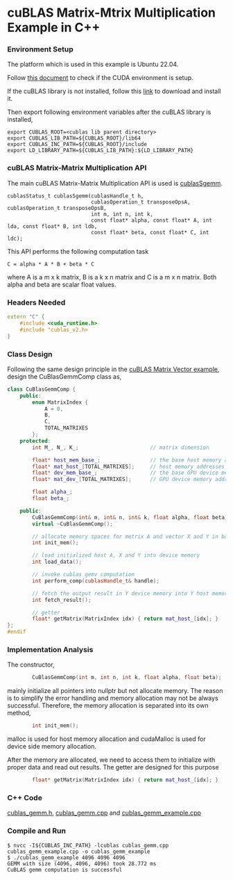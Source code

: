 # cuBLAS Matrix-Mtrix Multiplication Example in C++

### Environment Setup
The platform which is used in this example is Ubuntu 22.04.

Follow [this document](./cuda_env_setup.md) to check if the CUDA environment is setup.

If the cuBLAS library is not installed, follow this [link](https://developer.nvidia.com/cublas) to download and install it.

Then export following environment variables after the cuBLAS library is installed,

```
export CUBLAS_ROOT=<cublas lib parent directory>
export CUBLAS_LIB_PATH=${CUBLAS_ROOT}/lib64
export CUBLAS_INC_PATH=${CUBLAS_ROOT}/include
export LD_LIBRARY_PATH=${CUBLAS_LIB_PATH}:${LD_LIBRARY_PATH}
```
### cuBLAS Matrix-Matrix Multiplication API

The main cuBLAS Matrix-Matrix Multiplication API is used is [cublasSgemm](https://docs.nvidia.com/cuda/cublas/index.html#cublas-t-gemm). 

```
cublasStatus_t cublasSgemm(cublasHandle_t h,
                           cublasOperation_t transposeOpsA, cublasOperation_t transposeOpsB,
                           int m, int n, int k,
                           const float* alpha, const float* A, int lda, const float* B, int ldb,
                           const float* beta, const float* C, int ldc);
```
This API performs the following computation task

```
C = alpha * A * B + beta * C
```
where A is a m x k matrix, B is a k x n matrix and C is a m x n matrix. Both alpha and beta are scalar float values.

### Headers Needed

```cpp
extern "C" {
    #include <cuda_runtime.h>
    #include "cublas_v2.h>
}
```

### Class Design

Following the same design principle in the [cuBLAS Matrix Vector example](./cublas_matrix_vector_multiplication_example.md), design the CuBlasGemmComp class as,

```cpp
class CuBlasGemmComp {
    public:
        enum MatrixIndex {
            A = 0,
            B,
            C,
            TOTAL_MATRIXES
        };
    protected:
        int M_, N_, K_;                       // matrix dimension

        float* host_mem_base_;                // the base host memory addresses for Matrixes
        float* mat_host_[TOTAL_MATRIXES];     // host memory addresses of the Matrixes
        float* dev_mem_base_;                 // the base GPU device memory address  for Matrixes
        float* mat_dev_[TOTAL_MATRIXES];      // GPU device memory address of the Matrixes

        float alpha_;
        float beta_;

    public:
        CuBlasGemmComp(int& m, int& n, int& k, float alpha, float beta);
        virtual ~CuBlasGemmComp();

        // allocate memory spaces for metrix A and vector X and Y in both host and device
        int init_mem();

        // load initialized host A, X and Y into device memory
        int load_data();

        // invoke cublas gemv computation
        int perform_comp(cublasHandle_t& handle);

        // fetch the output result in Y device memory into Y host memory
        int fetch_result();

        // getter
        float* getMatrix(MatrixIndex idx) { return mat_host_[idx]; }
};
#endif
```

### Implementation Analysis

The constructor,
```cpp
        CuBlasGemmComp(int m, int n, int k, float alpha, float beta);
```
mainly initialize all pointers into nullptr but not allocate memory. 
The reason is to simplify the error handling and memory allocation may not be always successful.
Therefore, the memory allocation is separated into its own method,

```cpp
        int init_mem();
```
malloc is used for host memory allocation and cudaMalloc is used for device side memory allocation.

After the memory are allocated, we need to access them to initialize with proper data and read out results.
The getter are designed for this purpose

```cpp
        float* getMatrix(MatrixIndex idx) { return mat_host_[idx]; }
```

### C++ Code

[cublas_gemm.h](./cublas_gemm.h), [cublas_gemm.cpp](./cublas_gemm.cpp) and [cublas_gemm_example.cpp](./cublas_gemm_example.cpp)

### Compile and Run

```
$ nvcc -I${CUBLAS_INC_PATH} -lcublas cublas_gemm.cpp cublas_gemm_example.cpp -o cublas_gemm_example
$ ./cublas_gemm_example 4096 4096 4096
GEMM with size (4096, 4096, 4096) took 28.772 ms
CuBLAS gemm computation is successful
```
